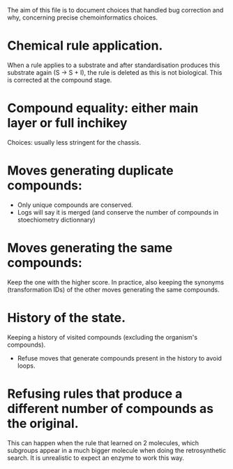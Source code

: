 The aim of this file is to document choices that handled bug correction and why, concerning precise chemoinformatics choices.

# Chemical rule application.

When a rule applies to a substrate and after standardisation produces this substrate again (S -> S + I), the rule is deleted as this is not biological.
This is corrected at the compound stage.

# Compound equality: either main layer or full inchikey
Choices: usually less stringent for the chassis.

# Moves generating duplicate compounds:
- Only unique compounds are conserved.
- Logs will say it is merged (and conserve the number of compounds in stoechiometry dictionnary)


# Moves generating the same compounds:

Keep the one with the higher score. In practice, also keeping the synonyms (transformation IDs) of the other moves generating the same compounds.

# History of the state.

Keeping a history of visited compounds (excluding the organism's compounds).
- Refuse moves that generate compounds present in the history to avoid loops.

# Refusing rules that produce a different number of compounds as the original.

This can happen when the rule that learned on 2 molecules, which subgroups appear in a much bigger molecule when doing the retrosynthetic search.
It is unrealistic to expect an enzyme to work this way.

